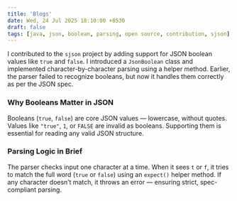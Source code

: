 ```yaml
---
title: 'Blogs'
date: Wed, 24 Jul 2025 18:10:00 +0530
draft: false
tags: [java, json, boolean, parsing, open source, contribution, sjson]
---
```


I contributed to the `sjson` project by adding support for JSON boolean values like `true` and `false`. I introduced a `JsonBoolean` class and implemented character-by-character parsing using a helper method. Earlier, the parser failed to recognize booleans, but now it handles them correctly as per the JSON spec.

### Why Booleans Matter in JSON

Booleans (`true`, `false`) are core JSON values — lowercase, without quotes. Values like `"true"`, `1`, or `FALSE` are invalid as booleans. Supporting them is essential for reading any valid JSON structure.


### Parsing Logic in Brief

The parser checks input one character at a time. When it sees `t` or `f`, it tries to match the full word (`true` or `false`) using an `expect()` helper method. If any character doesn’t match, it throws an error — ensuring strict, spec-compliant parsing.

